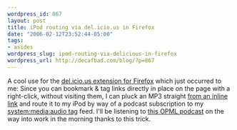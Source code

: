 ```yaml
--- 
wordpress_id: 867
layout: post
title: iPod routing via del.icio.us in Firefox
date: "2006-02-12T23:52:44-05:00"
tags: 
- asides
wordpress_slug: ipod-routing-via-delicious-in-firefox
wordpress_url: http://decafbad.com/blog/?p=867
---
```

A cool use for the <a href="http://del.icio.us/help/firefox/extension">del.icio.us extension for Firefox</a> which just occurred to me:  Since you can bookmark & tag links directly in place on the page with a right-click, without visiting them, I can pluck an MP3 straight <a href="http://blogs.msdn.com/alexbarn/archive/2006/02/12/530652.aspx">from an inline link</a> and route it to my iPod by way of a podcast subscription to my <a href="http://del.icio.us/rss/deusx/system:media:audio">system:media:audio tag</a> feed.  I'll be listening to <a href="http://blogs.msdn.com/alexbarn/archive/2006/02/12/530652.aspx">this OPML podcast</a> on the way into work in the morning thanks to this trick.
